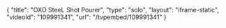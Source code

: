 {
    "title": "OXO SteeL Shot Pourer",
    "type": "solo",
    "layout": "iframe-static",
    "videoId": "109991341",
    "url": "\/tvpembed\/109991341"
}